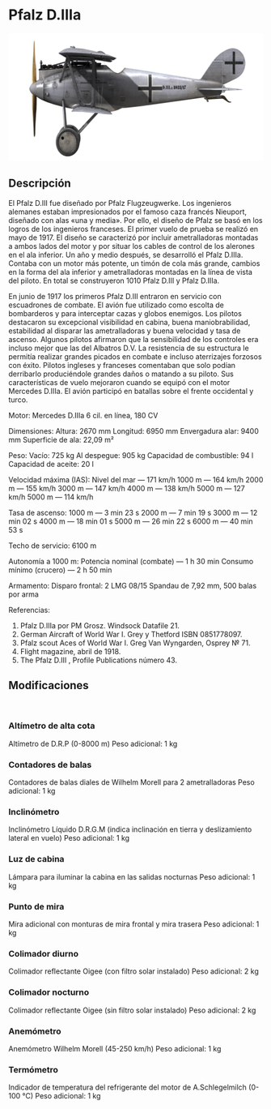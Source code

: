 ﻿# Pfalz D.IIIa

![pfalzd3a](../images/pfalzd3a.png)

## Descripción

El Pfalz D.III fue diseñado por Pfalz Flugzeugwerke. Los ingenieros alemanes estaban impresionados por el famoso caza francés Nieuport, diseñado con alas «una y media». Por ello, el diseño de Pfalz se basó en los logros de los ingenieros franceses. El primer vuelo de prueba se realizó en mayo de 1917. El diseño se caracterizó por incluir ametralladoras montadas a ambos lados del motor y por situar los cables de control de los alerones en el ala inferior. Un año y medio después, se desarrolló el Pfalz D.IIIa. Contaba con un motor más potente, un timón de cola más grande, cambios en la forma del ala inferior y ametralladoras montadas en la línea de vista del piloto. En total se construyeron 1010 Pfalz D.III y Pfalz D.IIIa.

En junio de 1917 los primeros Pfalz D.III entraron en servicio con escuadrones de combate. El avión fue utilizado como escolta de bombarderos y para interceptar cazas y globos enemigos. Los pilotos destacaron su excepcional visibilidad en cabina, buena maniobrabilidad, estabilidad al disparar las ametralladoras y buena velocidad y tasa de ascenso. Algunos pilotos afirmaron que la sensibilidad de los controles era incluso mejor que las del Albatros D.V. La resistencia de su estructura le permitía realizar grandes picados en combate e incluso aterrizajes forzosos con éxito. Pilotos ingleses y franceses comentaban que solo podían derribarlo produciéndole grandes daños o  matando a su piloto. Sus características de vuelo mejoraron cuando se equipó con el motor Mercedes D.IIIa. El avión participó en batallas sobre el frente occidental y turco.


Motor:
Mercedes D.IIIa 6 cil. en línea, 180 CV

Dimensiones:
Altura: 2670 mm
Longitud: 6950 mm
Envergadura alar: 9400 mm
Superficie de ala: 22,09 m²

Peso:
Vacío: 725 kg
Al despegue: 905 kg
Capacidad de combustible: 94 l
Capacidad de aceite: 20 l

Velocidad máxima (IAS):
Nivel del mar — 171 km/h
1000 m — 164 km/h
2000 m — 155 km/h
3000 m — 147 km/h
4000 m — 138 km/h
5000 m — 127 km/h
5000 m — 114 km/h

Tasa de ascenso:
1000 m —  3 min 23 s
2000 m —  7 min 19 s
3000 m — 12 min 02 s
4000 m — 18 min 01 s
5000 m — 26 min 22 s
6000 m — 40 min 53 s

Techo de servicio: 6100 m

Autonomía a 1000 m:
Potencia nominal (combate) — 1 h 30 min
Consumo mínimo (crucero) — 2 h 50 min

Armamento:
Disparo frontal: 2 LMG 08/15 Spandau de 7,92 mm, 500 balas por arma

Referencias:
1) Pfalz D.IIIa por PM Grosz. Windsock Datafile 21.
2) German Aircraft of World War I. Grey y Thetford ISBN 0851778097.
3) Pfalz scout Aces of World War I.  Greg Van Wyngarden, Osprey № 71.
4) Flight magazine, abril de 1918.
5) The Pfalz D.III , Profile Publications número 43.

## Modificaciones
﻿

### Altímetro de alta cota

Altímetro de D.R.P (0-8000 m)
Peso adicional: 1 kg
﻿

### Contadores de balas

Contadores de balas diales de Wilhelm Morell para 2 ametralladoras
Peso adicional: 1 kg
﻿

### Inclinómetro

Inclinómetro Líquido D.R.G.M (indica inclinación en tierra y deslizamiento lateral en vuelo)
Peso adicional: 1 kg
﻿

### Luz de cabina

Lámpara para iluminar la cabina en las salidas nocturnas
Peso adicional: 1 kg
﻿

### Punto de mira

Mira adicional con monturas de mira frontal y mira trasera
Peso adicional: 1 kg
﻿

### Colimador diurno

Colimador reflectante Oigee (con filtro solar instalado)
Peso adicional: 2 kg
﻿

### Colimador nocturno

Colimador reflectante Oigee (sin filtro solar instalado)
Peso adicional: 2 kg
﻿

### Anemómetro

Anemómetro Wilhelm Morell (45-250 km/h)
Peso adicional: 1 kg


### Termómetro

Indicador de temperatura del refrigerante del motor de A.Schlegelmilch (0-100 °C)
Peso adicional: 1 kg
